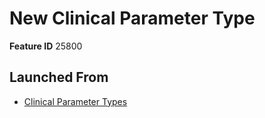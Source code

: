 # New Clinical Parameter Type

**Feature ID** 25800

## Launched From

- [Clinical Parameter Types](Clinical%20Parameter%20Types.md)











































































